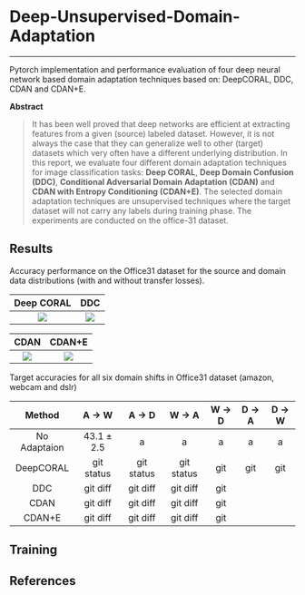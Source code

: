 # Deep-Unsupervised-Domain-Adaptation

---

Pytorch implementation and performance evaluation of four deep neural network based domain adaptation techniques based on: DeepCORAL, DDC, CDAN and CDAN+E.

**Abstract**

> It has been well proved that deep networks are efficient at extracting features from a given (source) labeled dataset.
However, it is not always the case that they can generalize well to other (target) datasets which very often have a different underlying distribution. In this report, we evaluate four different domain adaptation techniques for image classification tasks: **Deep CORAL**, **Deep Domain Confusion (DDC)**, **Conditional Adversarial Domain Adaptation (CDAN)** and **CDAN with Entropy Conditioning (CDAN+E)**. The selected domain adaptation techniques are unsupervised techniques where the target dataset will not carry any labels during training phase. The experiments are conducted on the office-31 dataset.

**Results**
---

Accuracy performance on the Office31 dataset for the source and domain data distributions (with and without transfer losses).

Deep CORAL             |  DDC
:-------------------------:|:-------------------------:
![](https://github.com/agrija9/Deep-Unsupervised-Domain-Adaptation/blob/master/report/images/DEEP_CORAL_amazon_to_webcam_test_train_accuracies.jpg)  |  ![](https://github.com/agrija9/Deep-Unsupervised-Domain-Adaptation/blob/master/report/images/DDC_amazon_to_webcam_test_train_accuracies.jpg)

CDAN             |  CDAN+E
:-------------------------:|:-------------------------:
![](https://github.com/agrija9/Deep-Unsupervised-Domain-Adaptation/blob/master/report/images/CDAN_amazon_to_webcam_test_train_accuracies.png)  |  ![](https://github.com/agrija9/Deep-Unsupervised-Domain-Adaptation/blob/master/report/images/CDAN_E_amazon_to_webcam_test_train_accuracies.png)

Target accuracies for all six domain shifts in Office31 dataset (amazon, webcam and dslr)

| Method         | A &#8594; W   | A &#8594; D     | W &#8594; A    | W &#8594; D  | D &#8594; A | D &#8594; W |
| :---:          |  :---:        |     :---:        |    :---:       |  :---:       | :---:       | :---:       |   
| No Adaptaion   | 43.1 ± 2.5             |     a        |    a       |  a       | a       | a       |   
| DeepCORAL      | git status    | git status       | git status     | git          |  git        | git         |
| DDC            | git diff      | git diff         | git diff       | git          |             |             |
| CDAN           | git diff      | git diff         | git diff       | git          |             |             |
| CDAN+E         | git diff      | git diff         | git diff       | git          |             |             |



**Training**
---

**References**
---
